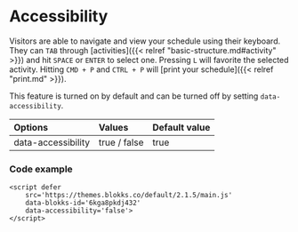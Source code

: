 # Accessibility

Visitors are able to navigate and view your schedule using their keyboard. They can `TAB` through \[activities\]\({{&lt; relref "basic-structure.md\#activity" &gt;}}\) and hit `SPACE` or `ENTER` to select one. Pressing `L` will favorite the selected activity. Hitting `CMD + P` and `CTRL + P` will \[print your schedule\]\({{&lt; relref "print.md" &gt;}}\).

This feature is turned on by default and can be turned off by setting `data-accessibility`.

| Options | Values | Default value |
| :--- | :--- | :--- |
| data-accessibility | true / false | true |

### Code example

```markup
<script defer 
    src='https://themes.blokks.co/default/2.1.5/main.js' 
    data-blokks-id='6kga8pkdj432' 
    data-accessibility='false'>
</script>
```



